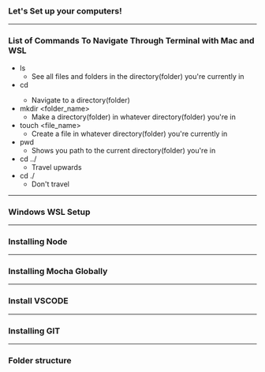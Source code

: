 ### Let's Set up your computers!

---
### List of Commands To Navigate Through Terminal with Mac and WSL
* ls 
  * See all files and folders in the directory(folder) you're currently in
* cd <folder>
  * Navigate to a directory(folder) 
* mkdir <folder_name>
  * Make a directory(folder) in whatever directory(folder) you're in
* touch <file_name>
  * Create a file in whatever directory(folder) you're currently in
* pwd
  * Shows you path to the current directory(folder) you're in
* cd ../
  * Travel upwards
* cd ./
  * Don't travel

---
### Windows WSL Setup

---
### Installing Node

---
### Installing Mocha Globally

---
### Install VSCODE

---
### Installing GIT

---
### Folder structure 
```

```
